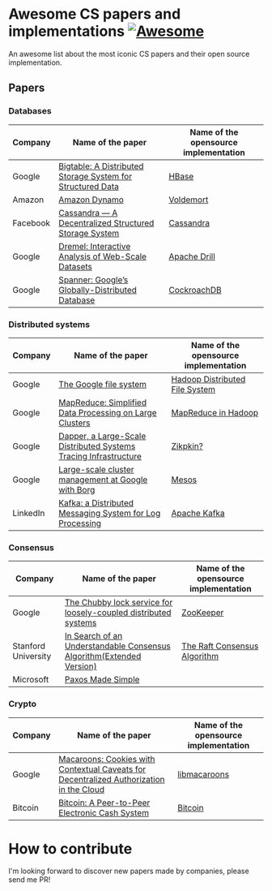 # Awesome CS papers and implementations [![Awesome](https://cdn.rawgit.com/sindresorhus/awesome/d7305f38d29fed78fa85652e3a63e154dd8e8829/media/badge.svg)](https://github.com/sindresorhus/awesome)

An awesome list about the most iconic CS papers and their open source implementation.

## Papers

### Databases

| Company | Name of the paper   |  Name of the opensource implementation  |
| ------------- | ------------- | ---------------- |
| Google |  [Bigtable: A Distributed Storage System for Structured Data](https://static.googleusercontent.com/media/research.google.com/fr//archive/bigtable-osdi06.pdf) | [HBase](https://hbase.apache.org)
| Amazon | [Amazon Dynamo](http://s3.amazonaws.com/AllThingsDistributed/sosp/amazon-dynamo-sosp2007.pdf) | [Voldemort](https://github.com/voldemort/voldemort)
| Facebook | [Cassandra — A Decentralized Structured Storage System](http://www.cs.cornell.edu/projects/ladis2009/papers/lakshman-ladis2009.pdf) | [Cassandra](http://cassandra.apache.org/)
| Google | [Dremel: Interactive Analysis of Web-Scale Datasets](https://static.googleusercontent.com/media/research.google.com/fr//pubs/archive/36632.pdf) | [Apache Drill](https://drill.apache.org/)
| Google | [Spanner: Google’s Globally-Distributed Database](https://static.googleusercontent.com/media/research.google.com/fr//archive/spanner-osdi2012.pdf) | [CockroachDB](https://github.com/cockroachdb/cockroach)

### Distributed systems

| Company | Name of the paper   |  Name of the opensource implementation  |
| ------------- | ------------- | ---------------- |
| Google | [The Google file system](https://research.google.com/archive/gfs-sosp2003.pdf)  |[Hadoop Distributed File System](https://hadoop.apache.org/docs/r1.2.1/hdfs_design.html)  |
| Google |  [MapReduce: Simplified Data Processing on Large Clusters](https://static.googleusercontent.com/media/research.google.com/fr//archive/mapreduce-osdi04.pdf) | [MapReduce in Hadoop](https://hadoop.apache.org/docs/r1.2.1/mapred_tutorial.html)
| Google | [Dapper, a Large-Scale Distributed Systems Tracing Infrastructure ](https://research.google.com/pubs/pub36356.html)  |[Zikpkin?](https://zipkin.io/)  |
| Google | [Large-scale cluster management at Google with Borg](https://research.google.com/pubs/archive/43438.pdf) | [Mesos](http://mesos.apache.org/)
| LinkedIn | [Kafka: a Distributed Messaging System for Log Processing](http://notes.stephenholiday.com/Kafka.pdf) | [Apache Kafka](http://kafka.apache.org/)


### Consensus

| Company | Name of the paper   |  Name of the opensource implementation  |
| ------------- | ------------- | ---------------- |
| Google | [The Chubby lock service for loosely-coupled distributed systems](https://static.googleusercontent.com/media/research.google.com/fr//archive/chubby-osdi06.pdf) | [ZooKeeper](http://zookeeper.apache.org/)
| Stanford University | [In Search of an Understandable Consensus Algorithm(Extended Version)](https://raft.github.io/raft.pdf) | [The Raft Consensus Algorithm](https://raft.github.io/)
| Microsoft | [Paxos Made Simple](https://www.microsoft.com/en-us/research/wp-content/uploads/2016/12/paxos-simple-Copy.pdf) | 

### Crypto

| Company | Name of the paper   |  Name of the opensource implementation  |
| ------------- | ------------- | ---------------- |
| Google |  [Macaroons: Cookies with Contextual Caveats for Decentralized Authorization in the Cloud](https://research.google.com/pubs/archive/41892.pdf) | [libmacaroons](https://github.com/rescrv/libmacaroons)
| Bitcoin |  [Bitcoin: A Peer-to-Peer Electronic Cash System](https://bitcoin.org/bitcoin.pdf) | [Bitcoin](https://github.com/bitcoin/bitcoin)

# How to contribute

I'm looking forward to discover new papers made by companies, please send me PR!
